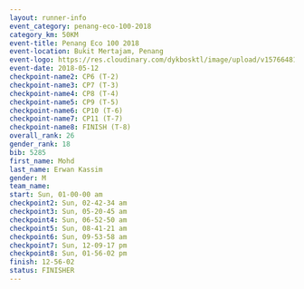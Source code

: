 ```yaml
--- 
layout: runner-info 
event_category: penang-eco-100-2018 
category_km: 50KM 
event-title: Penang Eco 100 2018 
event-location: Bukit Mertajam, Penang 
event-logo: https://res.cloudinary.com/dykbosktl/image/upload/v1576648106/Logo/Logo_lovxhg.jpg 
event-date: 2018-05-12 
checkpoint-name2: CP6 (T-2) 
checkpoint-name3: CP7 (T-3) 
checkpoint-name4: CP8 (T-4) 
checkpoint-name5: CP9 (T-5) 
checkpoint-name6: CP10 (T-6) 
checkpoint-name7: CP11 (T-7) 
checkpoint-name8: FINISH (T-8) 
overall_rank: 26
gender_rank: 18
bib: 5285
first_name: Mohd
last_name: Erwan Kassim
gender: M
team_name: 
start: Sun, 01-00-00 am
checkpoint2: Sun, 02-42-34 am
checkpoint3: Sun, 05-20-45 am
checkpoint4: Sun, 06-52-50 am
checkpoint5: Sun, 08-41-21 am
checkpoint6: Sun, 09-53-58 am
checkpoint7: Sun, 12-09-17 pm
checkpoint8: Sun, 01-56-02 pm
finish: 12-56-02
status: FINISHER
--- 
```

